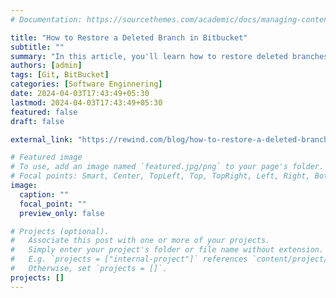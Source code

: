 ```yaml
---
# Documentation: https://sourcethemes.com/academic/docs/managing-content/

title: "How to Restore a Deleted Branch in Bitbucket"
subtitle: ""
summary: "In this article, you'll learn how to restore deleted branches in Bitbucket and how to avoid accidental deletion."
authors: [admin]
tags: [Git, BitBucket]
categories: [Software Enginnering]
date: 2024-04-03T17:43:49+05:30
lastmod: 2024-04-03T17:43:49+05:30
featured: false
draft: false

external_link: "https://rewind.com/blog/how-to-restore-a-deleted-branch-in-bitbucket/"

# Featured image
# To use, add an image named `featured.jpg/png` to your page's folder.
# Focal points: Smart, Center, TopLeft, Top, TopRight, Left, Right, BottomLeft, Bottom, BottomRight.
image:
  caption: ""
  focal_point: ""
  preview_only: false

# Projects (optional).
#   Associate this post with one or more of your projects.
#   Simply enter your project's folder or file name without extension.
#   E.g. `projects = ["internal-project"]` references `content/project/deep-learning/index.md`.
#   Otherwise, set `projects = []`.
projects: []
---
```

